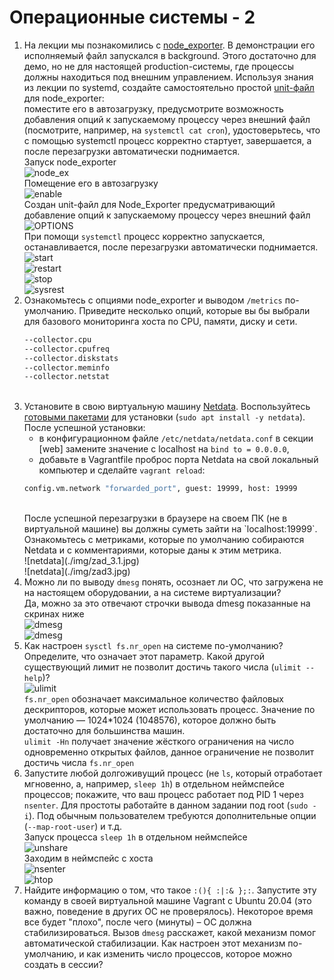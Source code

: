 # Операционные системы - 2
1. На лекции мы познакомились с [node_exporter](https://github.com/prometheus/node_exporter/releases). В демонстрации его исполняемый файл запускался в background. Этого достаточно для демо, но не для настоящей production-системы, где процессы должны находиться под внешним управлением. Используя знания из лекции по systemd, создайте самостоятельно простой [unit-файл](https://www.freedesktop.org/software/systemd/man/systemd.service.html) для node_exporter:
    <br/>
    поместите его в автозагрузку,
    предусмотрите возможность добавления опций к запускаемому процессу через внешний файл (посмотрите, например, на `systemctl cat cron`),
    удостоверьтесь, что с помощью systemctl процесс корректно стартует, завершается, а после перезагрузки автоматически поднимается.
    <br/>
    Запуск node_exporter
    <br/>
    ![node_ex](./img/zapusk_nodeExporter.jpg)
    <br/>
    Помещение его в автозагрузку
    <br/>
    ![enable](./img/autozapusk_nodeExporter.jpg)
    <br/>
    Создан unit-файл для Node_Exporter предусматривающий добавление опций к запускаемому процессу через внешний файл
    <br/>
    ![OPTIONS](./img/OPTIONS.jpg)
    <br/>
    При помощи `systemctl` процесс корректно запускается, останавливается, после перезагрузки автоматически поднимается.
    <br/>
    ![start](./img/start_nodeExporter.jpg)
    <br/>
    ![restart](./img/restart_nodeExporter.jpg)
    <br/>
    ![stop](./img/stop_nodeExporter.jpg)
    <br/>
    ![sysrest](./img/restart_system.jpg)
    <br/>
2. Ознакомьтесь с опциями node_exporter и выводом `/metrics` по-умолчанию. Приведите несколько опций, которые вы бы выбрали для базового мониторинга хоста по CPU, памяти, диску и сети.
    <br/>
    ```bash
    --collector.cpu
    --collector.cpufreq
    --collector.diskstats
    --collector.meminfo
    --collector.netstat
    ```
    <br/>
3. Установите в свою виртуальную машину [Netdata](https://github.com/netdata/netdata). Воспользуйтесь [готовыми пакетами](https://packagecloud.io/netdata/netdata/install) для установки (`sudo apt install -y netdata`).
    <br/>
    После успешной установки:
    * в конфигурационном файле `/etc/netdata/netdata.conf` в секции [web] замените значение с localhost на `bind to = 0.0.0.0`,
    * добавьте в Vagrantfile проброс порта Netdata на свой локальный компьютер и сделайте `vagrant reload`:
    ```bash 
    config.vm.network "forwarded_port", guest: 19999, host: 19999
    ```
    <br/>
    После успешной перезагрузки в браузере на своем ПК (не в виртуальной машине) вы должны суметь зайти на `localhost:19999`. Ознакомьтесь с метриками, которые по умолчанию собираются Netdata и с комментариями, которые даны к этим метрика.
    <br/>
    ![netdata](./img/zad_3.1.jpg)
    <br/>
    ![netdata](./img/zad3.jpg)
    <br/>
4. Можно ли по выводу `dmesg` понять, осознает ли ОС, что загружена не на настоящем оборудовании, а на системе виртуализации?
    <br/>
    Да, можно за это отвечают строчки вывода dmesg показанные на скринах ниже
    <br/>
    ![dmesg](./img/zad4.jpg)
    <br/>
    ![dmesg](./img/zad4.1.jpg)
    <br/>
5. Как настроен `sysctl fs.nr_open` на системе по-умолчанию? Определите, что означает этот параметр. Какой другой существующий лимит не позволит достичь такого числа (`ulimit --help`)?
    <br/>
    ![ulimit](./img/ulimit.jpg)
    <br/>
    `fs.nr_open` обозначает максимальное количество файловых дескрипторов, которые может использовать процесс. Значение по умолчанию — 1024*1024 (1048576), которое должно быть достаточно для большинства машин.
    <br/>
    `ulimit -Hn` получает значение жёсткого ограничения на число одновременно открытых файлов, данное ограничение не позволит достичь числа `fs.nr_open`
    <br/>
6. Запустите любой долгоживущий процесс (не `ls`, который отработает мгновенно, а, например, `sleep 1h`) в отдельном неймспейсе процессов; покажите, что ваш процесс работает под PID 1 через `nsenter`. Для простоты работайте в данном задании под root (`sudo -i`). Под обычным пользователем требуются дополнительные опции (`--map-root-user`) и т.д.
    <br/>
    Запуск процесса `sleep 1h`  в отдельном неймспейсе
    <br/>
    ![unshare](./img/zad6.jpg)
    <br/>
    Заходим в неймспейс с хоста
    <br/>
    ![nsenter](./img/zad6.1.jpg)
    <br/>
    ![htop](./img/zad6.2.jpg)
    <br/>
7. Найдите информацию о том, что такое `:(){ :|:& };:`. Запустите эту команду в своей виртуальной машине Vagrant с Ubuntu 20.04 (это важно, поведение в других ОС не проверялось). Некоторое время все будет "плохо", после чего (минуты) – ОС должна стабилизироваться. Вызов `dmesg` расскажет, какой механизм помог автоматической стабилизации.
Как настроен этот механизм по-умолчанию, и как изменить число процессов, которое можно создать в сессии?
    <br/>
    <br/>